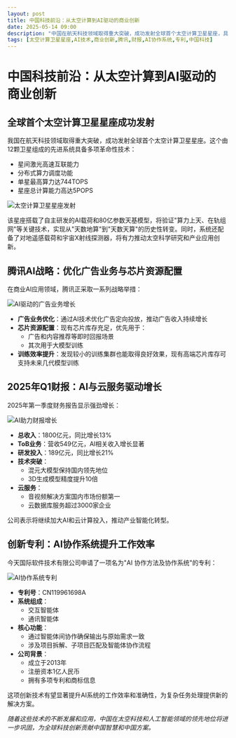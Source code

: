 ```yaml
---
layout: post
title: 中国科技前沿：从太空计算到AI驱动的商业创新
date: 2025-05-14 09:00
description: "中国在航天科技领域取得重大突破，成功发射全球首个太空计算卫星星座，具备星间激光高速互联和分布式算力调度功能。腾讯通过AI技术优化广告业务和芯片资源配置，推动商业创新。2025年第一季度财报显示，AI与云服务驱动公司业绩增长。此外，今天国际软件技术有限公司申请的AI协作系统专利有望提升工作效率。这些技术发展进一步巩固了中国在太空科技和人工智能领域的领先地位。"
tags: [太空计算卫星星座,AI技术,商业创新,腾讯,财报,AI协作系统,专利,中国科技]
---
```


# 中国科技前沿：从太空计算到AI驱动的商业创新

## 全球首个太空计算卫星星座成功发射

我国在航天科技领域取得重大突破，成功发射全球首个太空计算卫星星座。这个由12颗卫星组成的先进系统具备多项革命性技术：

- 星间激光高速互联能力
- 分布式算力调度功能
- 单星最高算力达744TOPS
- 星座总计算能力高达5POPS

![太空计算卫星星座发射](https://s.coze.cn/t/gVjqrYp6HHA/ "我国成功发射全球首个太空计算卫星星座")

该星座搭载了自主研发的AI载荷和80亿参数天基模型，将验证"算力上天、在轨组网"等关键技术，实现从"天数地算"到"天数天算"的历史性转变。同时，系统还配备了对地遥感载荷和宇宙X射线探测器，将有力推动太空科学研究和产业应用创新。

## 腾讯AI战略：优化广告业务与芯片资源配置

在商业AI应用领域，腾讯正采取一系列战略举措：

![AI驱动的广告业务增长](https://s.coze.cn/t/nuqQdNtC_yA/ "腾讯通过AI优化广告定向投放")

- **广告业务优化**：通过AI技术优化广告定向投放，推动广告收入持续增长
- **芯片资源配置**：现有芯片库存充足，优先用于：
  - 广告和内容推荐等即时回报场景
  - 其次用于大模型训练
- **训练效率提升**：发现较小的训练集群也能取得良好效果，现有高端芯片库存可支持未来几代模型训练

## 2025年Q1财报：AI与云服务驱动增长

2025年第一季度财务报告显示强劲增长：

![AI助力财报增长](https://s.coze.cn/t/OWbsL7Wslc0/ "AI相关业务推动公司业绩增长")

- **总收入**：1800亿元，同比增长13%
- **ToB业务**：营收549亿元，AI相关收入增长显著
- **研发投入**：189亿元，同比增长21%
- **技术突破**：
  - 混元大模型保持国内领先地位
  - 3D生成模型精度提升10倍
- **云服务**：
  - 音视频解决方案国内市场份额第一
  - 云数据库服务超过3000家企业

公司表示将继续加大AI和云计算投入，推动产业智能化转型。

## 创新专利：AI协作系统提升工作效率

今天国际软件技术有限公司申请了一项名为"AI 协作方法及协作系统"的专利：

![AI协作系统专利](https://s.coze.cn/t/ZwQly1uLD2Y/ "AI协作系统专利示意图")

- **专利号**：CN119961698A
- **系统组成**：
  - 交互智能体
  - 通讯智能体
- **核心功能**：
  - 通过智能体间协作确保输出与原始需求一致
  - 涉及项目拆解、子项目匹配及智能体协作流程
- **公司背景**：
  - 成立于2013年
  - 注册资本1亿人民币
  - 拥有多项专利和商标信息

这项创新技术有望显著提升AI系统的工作效率和准确性，为复杂任务处理提供新的解决方案。

*随着这些技术的不断发展和应用，中国在太空科技和人工智能领域的领先地位将进一步巩固，为全球科技创新贡献中国智慧和中国方案。*

